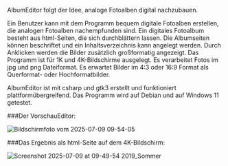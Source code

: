 AlbumEditor folgt der Idee, analoge Fotoalben digital nachzubauen.

Ein Benutzer kann mit dem Programm bequem digitale Fotoalben erstellen, die analogen Fotoalben nachempfunden sind. Ein digitales Fotoalbum besteht aus html-Seiten, die sich durchblättern lassen. Die Albumseiten können beschriftet und ein Inhaltsverzeichnis kann angelegt werden. Durch Anklicken werden die Bilder zusätzlich großformatig angezeigt. Das Programm ist für 1K und 4K-Bildschirme ausgelegt. Es verarbeitet Fotos im jpg und png Dateiformat. Es erwartet Bilder im 4:3 oder 16:9 Format als Querformat- oder Hochformatbilder.

AlbumEditor ist mit csharp und gtk3 erstellt und funktioniert plattformübergreifend. Das Programm wird auf Debian und auf Windows 11 getestet.

###Der VorschauEditor:

![Bildschirmfoto vom 2025-07-09 09-54-05](https://github.com/user-attachments/assets/f223855e-ac3f-4c5d-b06e-27816480a9f4)

###Das Ergebnis als html-Seite auf dem 4K-Bildschirm:

![Screenshot 2025-07-09 at 09-49-54 2019_Sommer](https://github.com/user-attachments/assets/9c8fb22e-beda-4e7d-9c87-cc03c02b3003)


